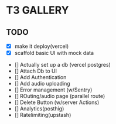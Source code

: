 # T3 GALLERY


## TODO

- [x] make it deploy(vercel)
- [x] scaffold basic UI with mock data
- [] Actually set up a db (vercel postgres)
- [] Attach Db to UI
- [] Add Authentication
- [] Add audio uploading
- [] Error management (w/Sentry)
- [] ROuting/audio page (parallel route)
- [] Delete Button (w/server Actions)
- [] Analytics(posthig)
- [] Ratelimiting(upstash)
